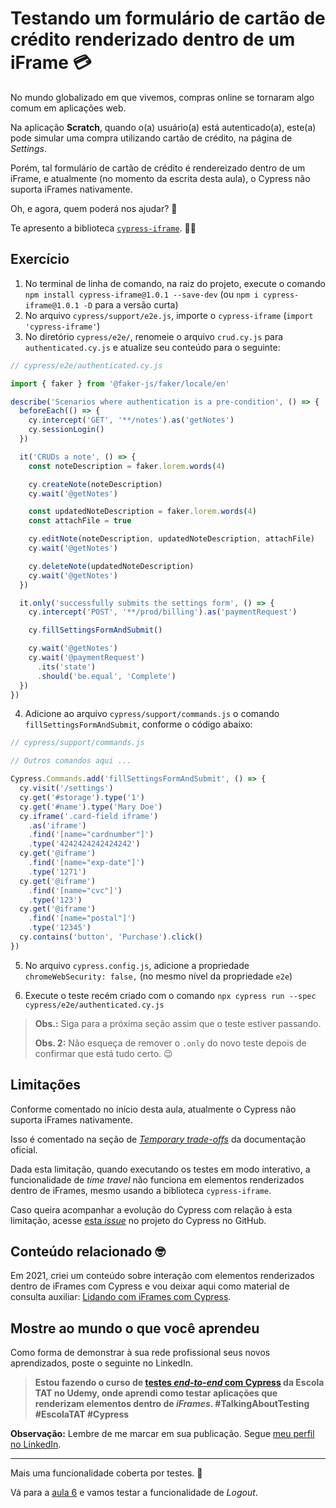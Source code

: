 # Testando um formulário de cartão de crédito renderizado dentro de um iFrame 💳

No mundo globalizado em que vivemos, compras online se tornaram algo comum em aplicações web.

Na aplicação **Scratch**, quando o(a) usuário(a) está autenticado(a), este(a) pode simular uma compra utilizando cartão de crédito, na página de _Settings_.

Porém, tal formulário de cartão de crédito é rendereizado dentro de um iFrame, e atualmente (no momento da escrita desta aula), o Cypress não suporta iFrames nativamente.

Oh, e agora, quem poderá nos ajudar? 🦗

Te apresento a biblioteca [`cypress-iframe`](https://www.npmjs.com/package/cypress-iframe). 🦸🏼

## Exercício

1. No terminal de linha de comando, na raiz do projeto, execute o comando `npm install cypress-iframe@1.0.1 --save-dev` (ou `npm i cypress-iframe@1.0.1 -D` para a versão curta)
2. No arquivo `cypress/support/e2e.js`, importe o `cypress-iframe` (`import 'cypress-iframe'`)
3. No diretório `cypress/e2e/`, renomeie o arquivo `crud.cy.js` para `authenticated.cy.js` e atualize seu conteúdo para o seguinte:

```js
// cypress/e2e/authenticated.cy.js

import { faker } from '@faker-js/faker/locale/en'

describe('Scenarios where authentication is a pre-condition', () => {
  beforeEach(() => {
    cy.intercept('GET', '**/notes').as('getNotes')
    cy.sessionLogin()
  })

  it('CRUDs a note', () => {
    const noteDescription = faker.lorem.words(4)

    cy.createNote(noteDescription)
    cy.wait('@getNotes')

    const updatedNoteDescription = faker.lorem.words(4)
    const attachFile = true

    cy.editNote(noteDescription, updatedNoteDescription, attachFile)
    cy.wait('@getNotes')

    cy.deleteNote(updatedNoteDescription)
    cy.wait('@getNotes')
  })

  it.only('successfully submits the settings form', () => {
    cy.intercept('POST', '**/prod/billing').as('paymentRequest')

    cy.fillSettingsFormAndSubmit()

    cy.wait('@getNotes')
    cy.wait('@paymentRequest')
      .its('state')
      .should('be.equal', 'Complete')
  })
})

```

4. Adicione ao arquivo `cypress/support/commands.js` o comando `fillSettingsFormAndSubmit`, conforme o código abaixo:

```js
// cypress/support/commands.js

// Outros comandos aqui ...

Cypress.Commands.add('fillSettingsFormAndSubmit', () => {
  cy.visit('/settings')
  cy.get('#storage').type('1')
  cy.get('#name').type('Mary Doe')
  cy.iframe('.card-field iframe')
    .as('iframe')
    .find('[name="cardnumber"]')
    .type('4242424242424242')
  cy.get('@iframe')
    .find('[name="exp-date"]')
    .type('1271')
  cy.get('@iframe')
    .find('[name="cvc"]')
    .type('123')
  cy.get('@iframe')
    .find('[name="postal"]')
    .type('12345')
  cy.contains('button', 'Purchase').click()
})
```

5. No arquivo `cypress.config.js`, adicione a propriedade `chromeWebSecurity: false,` (no mesmo nível da propriedade `e2e`)

6. Execute o teste recém criado com o comando `npx cypress run --spec cypress/e2e/authenticated.cy.js`

> **Obs.:** Siga para a próxima seção assim que o teste estiver passando.
>
> **Obs. 2:** Não esqueça de remover o `.only` do novo teste depois de confirmar que está tudo certo. 😉

## Limitações

Conforme comentado no início desta aula, atualmente o Cypress não suporta iFrames nativamente.

Isso é comentado na seção de [_Temporary trade-offs_](https://docs.cypress.io/guides/references/trade-offs#Temporary-trade-offs) da documentação oficial.

Dada esta limitação, quando executando os testes em modo interativo, a funcionalidade de _time travel_ não funciona em elementos renderizados dentro de iFrames, mesmo usando a biblioteca `cypress-iframe`.

Caso queira acompanhar a evolução do Cypress com relação à esta limitação, acesse [esta _issue_](https://github.com/cypress-io/cypress/issues/136) no projeto do Cypress no GitHub.

## Conteúdo relacionado 🤓

Em 2021, criei um conteúdo sobre interação com elementos renderizados dentro de iFrames com Cypress e vou deixar aqui como material de consulta auxiliar: [Lidando com iFrames com Cypress](https://youtu.be/sjiLhjPxYvs).

## Mostre ao mundo o que você aprendeu

Como forma de demonstrar à sua rede profissional seus novos aprendizados, poste o seguinte no LinkedIn.

> **Estou fazendo o curso de [testes _end-to-end_ com Cypress](https://www.udemy.com/course/testes-end-to-end-com-cypress/?referralCode=BFC58FC7B29F2F37904D) da Escola TAT no Udemy, onde aprendi como testar aplicações que renderizam elementos dentro de _iFrames_. #TalkingAboutTesting #EscolaTAT #Cypress**

**Observação:** Lembre de me marcar em sua publicação. Segue [meu perfil no LinkedIn](https://www.linkedin.com/in/walmyr-lima-e-silva-filho).

___

Mais uma funcionalidade coberta por testes. 🧡

Vá para a [aula 6](./6.md) e vamos testar a funcionalidade de _Logout_.
